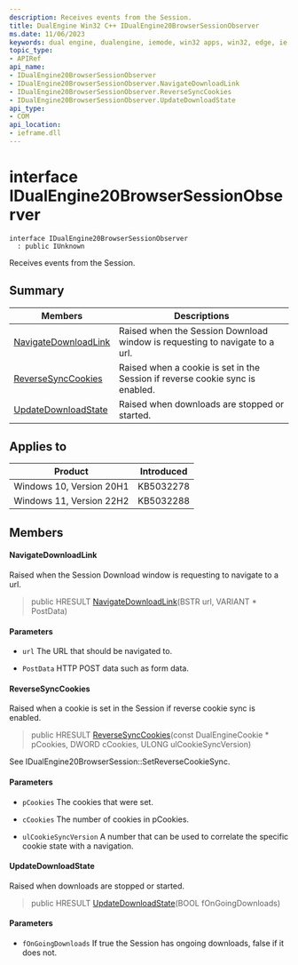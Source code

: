 ```yaml
---
description: Receives events from the Session.
title: DualEngine Win32 C++ IDualEngine20BrowserSessionObserver
ms.date: 11/06/2023
keywords: dual engine, dualengine, iemode, win32 apps, win32, edge, ie mode, edge html, IDualEngine20BrowserSessionObserver
topic_type: 
- APIRef
api_name:
- IDualEngine20BrowserSessionObserver
- IDualEngine20BrowserSessionObserver.NavigateDownloadLink
- IDualEngine20BrowserSessionObserver.ReverseSyncCookies
- IDualEngine20BrowserSessionObserver.UpdateDownloadState
api_type:
- COM
api_location:
- ieframe.dll
---
```


# interface IDualEngine20BrowserSessionObserver

```
interface IDualEngine20BrowserSessionObserver
  : public IUnknown
```

Receives events from the Session.

## Summary

 Members                        | Descriptions
--------------------------------|---------------------------------------------
[NavigateDownloadLink](#navigatedownloadlink) | Raised when the Session Download window is requesting to navigate to a url.
[ReverseSyncCookies](#reversesynccookies) | Raised when a cookie is set in the Session if reverse cookie sync is enabled.
[UpdateDownloadState](#updatedownloadstate) | Raised when downloads are stopped or started.

## Applies to

Product   |Introduced
--------- | ---------
Windows 10, Version 20H1   |KB5032278
Windows 11, Version 22H2   |KB5032288

## Members

#### NavigateDownloadLink

Raised when the Session Download window is requesting to navigate to a url.

> public HRESULT [NavigateDownloadLink](#navigatedownloadlink)(BSTR url, VARIANT * PostData)

#### Parameters
* `url` The URL that should be navigated to. 

* `PostData` HTTP POST data such as form data.

#### ReverseSyncCookies

Raised when a cookie is set in the Session if reverse cookie sync is enabled.

> public HRESULT [ReverseSyncCookies](#reversesynccookies)(const DualEngineCookie * pCookies, DWORD cCookies, ULONG ulCookieSyncVersion)

See IDualEngine20BrowserSession::SetReverseCookieSync. 
#### Parameters
* `pCookies` The cookies that were set. 

* `cCookies` The number of cookies in pCookies. 

* `ulCookieSyncVersion` A number that can be used to correlate the specific cookie state with a navigation.

#### UpdateDownloadState

Raised when downloads are stopped or started.

> public HRESULT [UpdateDownloadState](#updatedownloadstate)(BOOL fOnGoingDownloads)

#### Parameters
* `fOnGoingDownloads` If true the Session has ongoing downloads, false if it does not.

